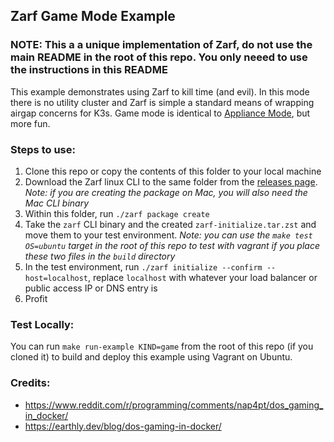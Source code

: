 ## Zarf Game Mode Example

### NOTE: This a a unique implementation of Zarf, do not use the main README in the root of this repo.  You only neeed to use the instructions in this README

This example demonstrates using Zarf to kill time (and evil).  In this mode there is no utility cluster and Zarf is simple a standard means of wrapping airgap concerns for K3s.  Game mode is identical to [Appliance Mode](../appliance/README.md), but more fun. 

### Steps to use:
1. Clone this repo or copy the contents of this folder to your local machine
2. Download the Zarf linux CLI to the same folder from the [releases page](https://repo1.dso.mil/platform-one/big-bang/apps/product-tools/zarf/-/releases).  _Note: if you are creating the package on Mac, you will also need the Mac CLI binary_
3. Within this folder, run `./zarf package create`
4. Take the `zarf` CLI binary and the created `zarf-initialize.tar.zst` and move them to your test environment.  _Note: you can use the `make test OS=ubuntu` target in the root of this repo to test with vagrant if you place these two files in the `build` directory_
5. In the test environment, run `./zarf initialize --confirm --host=localhost`, replace `localhost` with whatever your load balancer or public access IP or DNS entry is
6. Profit

### Test Locally:
You can run `make run-example KIND=game` from the root of this repo (if you cloned it) to build and deploy this example using Vagrant on Ubuntu.

### Credits:
 - https://www.reddit.com/r/programming/comments/nap4pt/dos_gaming_in_docker/
 - https://earthly.dev/blog/dos-gaming-in-docker/
